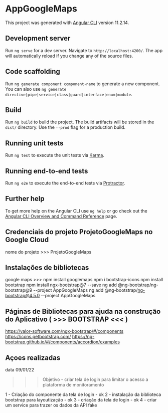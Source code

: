 # AppGoogleMaps

This project was generated with [Angular CLI](https://github.com/angular/angular-cli) version 11.2.14.

## Development server

Run `ng serve` for a dev server. Navigate to `http://localhost:4200/`. The app will automatically reload if you change any of the source files.

## Code scaffolding

Run `ng generate component component-name` to generate a new component. You can also use `ng generate directive|pipe|service|class|guard|interface|enum|module`.

## Build

Run `ng build` to build the project. The build artifacts will be stored in the `dist/` directory. Use the `--prod` flag for a production build.

## Running unit tests

Run `ng test` to execute the unit tests via [Karma](https://karma-runner.github.io).

## Running end-to-end tests

Run `ng e2e` to execute the end-to-end tests via [Protractor](http://www.protractortest.org/).

## Further help

To get more help on the Angular CLI use `ng help` or go check out the [Angular CLI Overview and Command Reference](https://angular.io/cli) page.

## Credenciais do projeto ProjetoGoogleMaps no Google Cloud

nome do projeto >>> ProjetoGoogleMaps

## Instalações de bibliotecas
google maps >>> npm install googlemaps
npm i bootstrap-icons
npm install bootstrap 
npm install ngx-bootstrap@7 --save
ng add @ng-bootstrap/ng-bootstrap@9 --project AppGoogleMaps
ng add @ng-bootstrap/ng-bootstrap@4.5.0 --project AppGoogleMaps 

## Páginas de Bibliotecas para ajuda na construção do Aplicativo ( >>> BOOTSTRAP <<< )
https://valor-software.com/ngx-bootstrap/#/components
https://icons.getbootstrap.com/
https://ng-bootstrap.github.io/#/components/accordion/examples

## Açoes realizadas 
data 09/01/22
 
 >>> Objetivo - criar tela de login para limitar o acesso a plataforma de monitoramento

1 - Criação do componente da tela de login - ok
2 - instalação da biblioteca bootstrap para layoutização - ok
3 - criação da tela de login - ok
4 - criar um service para trazer os dados da API fake


